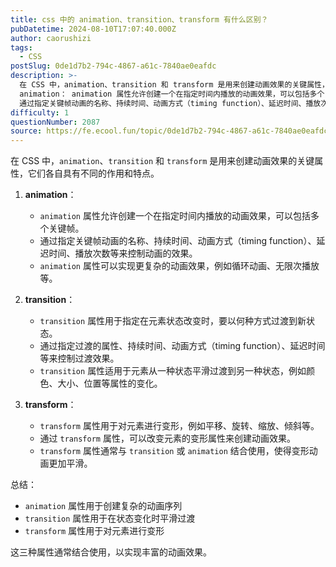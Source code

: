 ```yaml
---
title: css 中的 animation、transition、transform 有什么区别？
pubDatetime: 2024-08-10T17:07:40.000Z
author: caorushizi
tags:
  - CSS
postSlug: 0de1d7b2-794c-4867-a61c-7840ae0eafdc
description: >-
  在 CSS 中，animation、transition 和 transform 是用来创建动画效果的关键属性，它们各自具有不同的作用和特点。
  animation： animation 属性允许创建一个在指定时间内播放的动画效果，可以包括多个关键帧。
  通过指定关键帧动画的名称、持续时间、动画方式（timing function）、延迟时间、播放次数等来控制动画的效果。 animation 属性可以
difficulty: 1
questionNumber: 2087
source: https://fe.ecool.fun/topic/0de1d7b2-794c-4867-a61c-7840ae0eafdc
---
```


在 CSS 中，`animation`、`transition` 和 `transform` 是用来创建动画效果的关键属性，它们各自具有不同的作用和特点。

1. **animation**：

   - `animation` 属性允许创建一个在指定时间内播放的动画效果，可以包括多个关键帧。
   - 通过指定关键帧动画的名称、持续时间、动画方式（timing function）、延迟时间、播放次数等来控制动画的效果。
   - `animation` 属性可以实现更复杂的动画效果，例如循环动画、无限次播放等。

2. **transition**：

   - `transition` 属性用于指定在元素状态改变时，要以何种方式过渡到新状态。
   - 通过指定过渡的属性、持续时间、动画方式（timing function）、延迟时间等来控制过渡效果。
   - `transition` 属性适用于元素从一种状态平滑过渡到另一种状态，例如颜色、大小、位置等属性的变化。

3. **transform**：
   - `transform` 属性用于对元素进行变形，例如平移、旋转、缩放、倾斜等。
   - 通过 `transform` 属性，可以改变元素的变形属性来创建动画效果。
   - `transform` 属性通常与 `transition` 或 `animation` 结合使用，使得变形动画更加平滑。

总结：

- `animation` 属性用于创建复杂的动画序列
- `transition` 属性用于在状态变化时平滑过渡
- `transform` 属性用于对元素进行变形

这三种属性通常结合使用，以实现丰富的动画效果。
